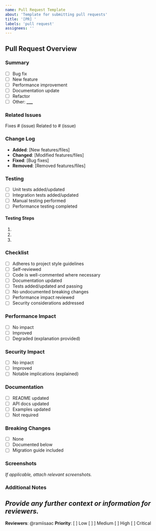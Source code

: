 ```yaml
---
name: Pull Request Template
about: 'Template for submitting pull requests'
title: '[PR] '
labels: 'pull request'
assignees: ''
---
```


## Pull Request Overview

### Summary

- [ ] Bug fix
- [ ] New feature
- [ ] Performance improvement
- [ ] Documentation update
- [ ] Refactor
- [ ] Other: ******\_\_\_******

### Related Issues

Fixes # (issue)
Related to # (issue)

### Change Log

- **Added**: [New features/files]
- **Changed**: [Modified features/files]
- **Fixed**: [Bug fixes]
- **Removed**: [Removed features/files]

### Testing

- [ ] Unit tests added/updated
- [ ] Integration tests added/updated
- [ ] Manual testing performed
- [ ] Performance testing completed

#### Testing Steps

1.
2.
3.

### Checklist

- [ ] Adheres to project style guidelines
- [ ] Self-reviewed
- [ ] Code is well-commented where necessary
- [ ] Documentation updated
- [ ] Tests added/updated and passing
- [ ] No undocumented breaking changes
- [ ] Performance impact reviewed
- [ ] Security considerations addressed

### Performance Impact

- [ ] No impact
- [ ] Improved
- [ ] Degraded (explanation provided)

### Security Impact

- [ ] No impact
- [ ] Improved
- [ ] Notable implications (explained)

### Documentation

- [ ] README updated
- [ ] API docs updated
- [ ] Examples updated
- [ ] Not required

### Breaking Changes

- [ ] None
- [ ] Documented below
- [ ] Migration guide included

### Screenshots

_If applicable, attach relevant screenshots._

### Additional Notes

## _Provide any further context or information for reviewers._

**Reviewers**: @ramiisaac
**Priority**: [ ] Low [ ] ] Medium [ ] High [ ] Critical
